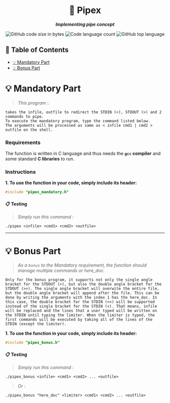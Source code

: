 <h1 align="center">
	📖 Pipex
</h1>

<p align="center">
	<b><i>Implementing pipe concept</i></b><br>
</p>
<p align="center">
<img alt="GitHub code size in bytes" src="https://img.shields.io/github/languages/code-size/Cloneg7/pipex?color=lightblue" />
<img alt="Code language count" src="https://img.shields.io/github/languages/count/Cloneg7/pipex?color=yellow" />
<img alt="GitHub top language" src="https://img.shields.io/github/languages/top/Cloneg7/pipex?color=blue" />
</p>

## 📜 Table of Contents

- [💡 Mandatory Part](#m)
- [💡 Bonus Part](#b)

# 💡 Mandatory Part <a name = "m"></a>

> _This program :._

	takes the infile, outfile to redirect the STDIN (<), STDOUT (>) and 2 commands to pipe.
    To execute the mandatory program, type the command listed below.
    The arguments will be processed as same as < infile cmd1 | cmd2 > outfile on the shell.

### Requirements

The function is written in C language and thus needs the **`gcc` compiler** and some standard **C libraries** to run.

### Instructions

**1. To use the function in your code, simply include its header:**

```C
#include "pipex_mandatory.h"
```

#### 📋 Testing
> _Simply run this command :_
```shell
./pipex <infile> <cmd1> <cmd2> <outfile>
```
-------
# 💡 Bonus Part <a name = "b"></a>

> _As a <code>bonus</code> to the Mandatory requirement, the function should manage multiple commands or here_doc._

	Only for the bonus program, it supports not only the single angle bracket for the STDOUT (>), but also the double angle bracket for the STDOUT (>>). The single angle bracket will overwite the entire file, but the double angle bracket will append after the file. This can be done by writing the arguments with the index 1 has the here_doc. In this case, the double bracket for the STDIN (<<) will be supported instead of the single bracket for the STDIN (<). That means, infile will be replaced and the lines that a user typed will be written on the STDIN until typing the limiter. When the limiter is typed, the first commands will be executed by taking all of the lines of the STDIN (except the limiter).

**1. To use the function in your code, simply include its header:**

```C
#include "pipex_bonus.h"
```

#### 📋 Testing
> _Simply run this command :_
```shell
./pipex_bonus <infile> <cmd1> <cmd2> ... <outfile>
```
> _Or :_
```shell
./pipex_bonus "here_doc" <limiter> <cmd1> <cmd2> ... <outfile>
```
